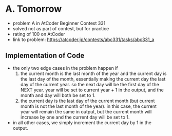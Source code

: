 # A. Tomorrow

* problem A in AtCoder Beginner Contest 331
* solved not as part of contest, but for practice
* rating of 100 on AtCoder
* link to problem: https://atcoder.jp/contests/abc331/tasks/abc331_a

## Implementation of Code 

* the only two edge cases in the problem happen if
    1) the current month is the last month of the year and the current day is the last day of the month, essentially making the current day the last day of the current year. so the next day will be the first day of the NEXT year. year will be set to current year + 1 in the output, and the month and day will both be set to 1. 
    2) the current day is the last day of the current month (but current month is not the last month of the year). in this case, the current year will remain the same in output, but the current month will increase by one and the current day will be set to 1.
* in all other cases, we simply increment the current day by 1 in the output.
